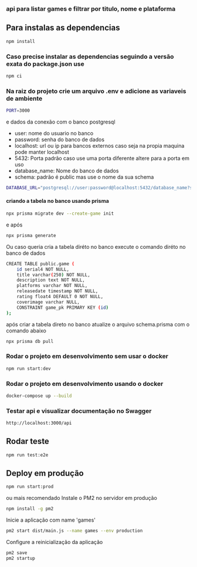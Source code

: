 ### api para listar games e filtrar por titulo, nome e plataforma

## Para instalas as dependencias

```bash
npm install
```
### Caso precise instalar as dependencias seguindo a versão exata do package.json use
```bash
npm ci
```

### Na raiz do projeto crie um arquivo .env e adicione as variaveis de ambiente
```bash
PORT=3000
```
e dados da conexão com o banco postgresql
- user: nome do usuario no banco
- password: senha do banco de dados
- localhost: url ou ip para bancos externos caso seja na propia maquina pode manter localhost
- 5432: Porta padrão caso use uma porta diferente altere para a porta em uso
- database_name: Nome do banco de dados
- schema: padrão é public mas use o nome da sua schema

```bash
DATABASE_URL="postgresql://user:password@localhost:5432/database_name?schema=public"
```

#### criando a tabela no banco usando prisma
```bash
npx prisma migrate dev --create-game init
```
e após
```bash
npx prisma generate
```

Ou caso queria cria a tabela diréto no banco execute o comando diréto no banco de dados
```bash
CREATE TABLE public.game (
    id serial4 NOT NULL,
    title varchar(250) NOT NULL,
    description text NOT NULL,
    platforms varchar NOT NULL,
    releasedate timestamp NOT NULL,
    rating float4 DEFAULT 0 NOT NULL,
    coverimage varchar NULL,
    CONSTRAINT game_pk PRIMARY KEY (id)
);
```

após criar a tabela direto no banco atualize o arquivo schema.prisma com o comando abaixo
```bash
npx prisma db pull
```

### Rodar o projeto em desenvolvimento sem usar o docker

```bash
npm run start:dev
```

### Rodar o projeto em desenvolvimento usando o docker
```bash
docker-compose up --build
```

### Testar api e visualizar documentação no Swagger
```bash
http://localhost:3000/api
```

## Rodar teste

```bash
npm run test:e2e
```

## Deploy em produção
```bash
npm run start:prod
```
ou mais recomendado
Instale o PM2 no servidor em produção
```bash
npm install -g pm2
```
Inicie a aplicação com name 'games'
```bash
pm2 start dist/main.js --name games --env production
```
Configure a reinicialização da aplicação
```bash
pm2 save
pm2 startup
```
